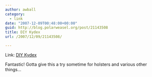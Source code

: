 ```yaml
---
author: awball
category:
  - link
date: "2007-12-09T00:48:00+00:00"
guid: http://blog.polarweasel.org/post/21143508
title: DIY Kydex
url: /2007/12/09/21143508/

---
```

Link: [DIY Kydex](http://mp-pistol.com/boards/viewtopic.php?t=6057)

Fantastic! Gotta give this a try sometime for holsters and various other things…
